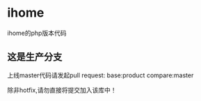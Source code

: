 ihome
=====
ihome的php版本代码

这是生产分支
----
上线master代码请发起pull request: base:product compare:master

除非hotfix,请勿直接将提交加入该库中！


